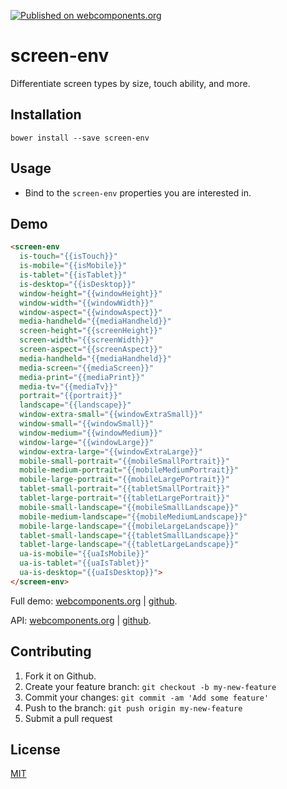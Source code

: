 [![Published on webcomponents.org](https://img.shields.io/badge/webcomponents.org-published-blue.svg)](https://www.webcomponents.org/element/jifalops/screen-env)

# screen-env
Differentiate screen types by size, touch ability, and more.

## Installation
```
bower install --save screen-env
```

## Usage
* Bind to the `screen-env` properties you are interested in.

## Demo
<!--
```
<custom-element-demo>
  <template is="dom-bind">
    <script src="../webcomponentsjs/webcomponents-lite.js"></script>
    <link rel="import" href="screen-env.html">
    <next-code-block></next-code-block>  
    <table>
      <tr><td>isTouch</td><td>[[isTouch]]</td></tr>
      <tr><td>isMobile</td><td>[[isMobile]]</td></tr>
      <tr><td>isTablet</td><td>[[isTablet]]</td></tr>
      <tr><td>isDesktop</td><td>[[isDesktop]]</td></tr>
      <tr><td>windowHeight</td><td>[[windowHeight]]</td></tr>
      <tr><td>windowWidth</td><td>[[windowWidth]]</td></tr>
      <tr><td>windowAspect</td><td>[[windowAspect]]</td></tr>
      <tr><td>screenHeight</td><td>[[screenHeight]]</td></tr>
      <tr><td>screenWidth</td><td>[[screenWidth]]</td></tr>
      <tr><td>screenAspect</td><td>[[screenAspect]]</td></tr>
      <tr><td>mediaHandheld</td><td>[[mediaHandheld]]</td></tr>
      <tr><td>mediaScreen</td><td>[[mediaScreen]]</td></tr>
      <tr><td>mediaPrint</td><td>[[mediaPrint]]</td></tr>
      <tr><td>mediaTv</td><td>[[mediaTv]]</td></tr>
      <tr><td>portrait</td><td>[[portrait]]</td></tr>
      <tr><td>landscape</td><td>[[landscape]]</td></tr>
      <tr><td>windowExtraSmall</td><td>[[windowExtraSmall]]</td></tr>
      <tr><td>windowSmall</td><td>[[windowSmall]]</td></tr>
      <tr><td>windowMedium</td><td>[[windowMedium]]</td></tr>
      <tr><td>windowLarge</td><td>[[windowLarge]]</td></tr>
      <tr><td>windowExtraLarge</td><td>[[windowExtraLarge]]</td></tr>
      <tr><td>mobileSmallPortrait</td><td>[[mobileSmallPortrait]]</td></tr>
      <tr><td>mobileMediumPortrait</td><td>[[mobileMediumPortrait]]</td></tr>
      <tr><td>mobileLargePortrait</td><td>[[mobileLargePortrait]]</td></tr>
      <tr><td>tabletSmallPortrait</td><td>[[tabletSmallPortrait]]</td></tr>
      <tr><td>tabletLargePortrait</td><td>[[tabletLargePortrait]]</td></tr>
      <tr><td>mobileSmallLandscape</td><td>[[mobileSmallLandscape]]</td></tr>
      <tr><td>mobileMediumLandscape</td><td>[[mobileMediumLandscape]]</td></tr>
      <tr><td>mobileLargeLandscape</td><td>[[mobileLargeLandscape]]</td></tr>
      <tr><td>tabletSmallLandscape</td><td>[[tabletSmallLandscape]]</td></tr>
      <tr><td>tabletLargeLandscape</td><td>[[tabletLargeLandscape]]</td></tr>
      <tr><td>uaIsMobile</td><td>[[uaIsMobile]]</td></tr>
      <tr><td>uaIsTablet</td><td>[[uaIsTablet]]</td></tr>
      <tr><td>uaIsDesktop</td><td>[[uaIsDesktop]]</td></tr>
    </table>
  </template>
</custom-element-demo>
```
-->

```html
<screen-env
  is-touch="{{isTouch}}"
  is-mobile="{{isMobile}}"
  is-tablet="{{isTablet}}"
  is-desktop="{{isDesktop}}"
  window-height="{{windowHeight}}"
  window-width="{{windowWidth}}"
  window-aspect="{{windowAspect}}"
  media-handheld="{{mediaHandheld}}"
  screen-height="{{screenHeight}}"
  screen-width="{{screenWidth}}"
  screen-aspect="{{screenAspect}}"
  media-handheld="{{mediaHandheld}}"
  media-screen="{{mediaScreen}}"
  media-print="{{mediaPrint}}"
  media-tv="{{mediaTv}}"
  portrait="{{portrait}}"
  landscape="{{landscape}}"
  window-extra-small="{{windowExtraSmall}}"
  window-small="{{windowSmall}}"
  window-medium="{{windowMedium}}"
  window-large="{{windowLarge}}"
  window-extra-large="{{windowExtraLarge}}"
  mobile-small-portrait="{{mobileSmallPortrait}}"
  mobile-medium-portrait="{{mobileMediumPortrait}}"
  mobile-large-portrait="{{mobileLargePortrait}}"
  tablet-small-portrait="{{tabletSmallPortrait}}"
  tablet-large-portrait="{{tabletLargePortrait}}"
  mobile-small-landscape="{{mobileSmallLandscape}}"
  mobile-medium-landscape="{{mobileMediumLandscape}}"
  mobile-large-landscape="{{mobileLargeLandscape}}"
  tablet-small-landscape="{{tabletSmallLandscape}}"
  tablet-large-landscape="{{tabletLargeLandscape}}"
  ua-is-mobile="{{uaIsMobile}}"
  ua-is-tablet="{{uaIsTablet}}"
  ua-is-desktop="{{uaIsDesktop}}">
</screen-env>
```

Full demo:
[webcomponents.org](https://www.webcomponents.org/element/jifalops/screen-env/demo/demo/index.html)
| [github](https://jifalops.github.io/screen-env/components/screen-env/demo/).

API: [webcomponents.org](https://www.webcomponents.org/element/jifalops/screen-env/screen-env)
| [github](https://jifalops.github.io/screen-env).

## Contributing

1. Fork it on Github.
2. Create your feature branch: `git checkout -b my-new-feature`
3. Commit your changes: `git commit -am 'Add some feature'`
4. Push to the branch: `git push origin my-new-feature`
5. Submit a pull request

## License

[MIT](https://opensource.org/licenses/MIT)
